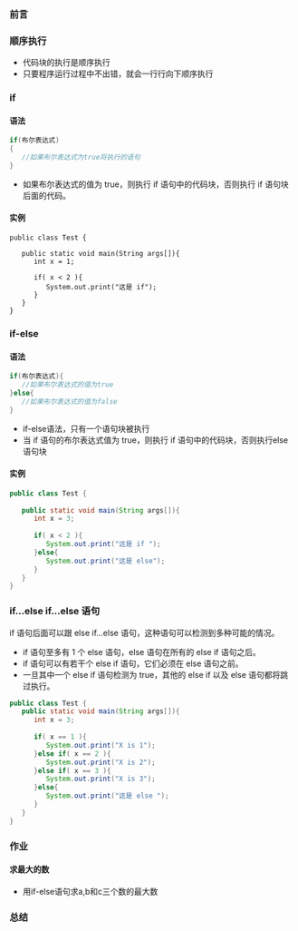 ### 前言
### 顺序执行
- 代码块的执行是顺序执行
- 只要程序运行过程中不出错，就会一行行向下顺序执行
### if
#### 语法 
```Java
if(布尔表达式)
{
   //如果布尔表达式为true将执行的语句
}
```
- 如果布尔表达式的值为 true，则执行 if 语句中的代码块，否则执行 if 语句块后面的代码。
#### 实例
```
public class Test {
 
   public static void main(String args[]){
      int x = 1;
 
      if( x < 2 ){
         System.out.print("这是 if");
      }
   }
}
```
### if-else
#### 语法 
```Java
if(布尔表达式){
   //如果布尔表达式的值为true
}else{
   //如果布尔表达式的值为false
}
```
- if-else语法，只有一个语句块被执行 
- 当 if 语句的布尔表达式值为 true，则执行 if 语句中的代码块，否则执行else 语句块
#### 实例
```Java
public class Test {
 
   public static void main(String args[]){
      int x = 3;
 
      if( x < 2 ){
         System.out.print("这是 if ");
      }else{
         System.out.print("这是 else");
      }
   }
}
```
### if...else if...else 语句
if 语句后面可以跟 else if…else 语句，这种语句可以检测到多种可能的情况。

- if 语句至多有 1 个 else 语句，else 语句在所有的 else if 语句之后。
- if 语句可以有若干个 else if 语句，它们必须在 else 语句之前。
- 一旦其中一个 else if 语句检测为 true，其他的 else if 以及 else 语句都将跳过执行。
```Java
public class Test {
   public static void main(String args[]){
      int x = 3;
 
      if( x == 1 ){
         System.out.print("X is 1");
      }else if( x == 2 ){
         System.out.print("X is 2");
      }else if( x == 3 ){
         System.out.print("X is 3");
      }else{
         System.out.print("这是 else ");
      }
   }
}
```
### 作业
#### 求最大的数
- 用if-else语句求a,b和c三个数的最大数
### 总结
